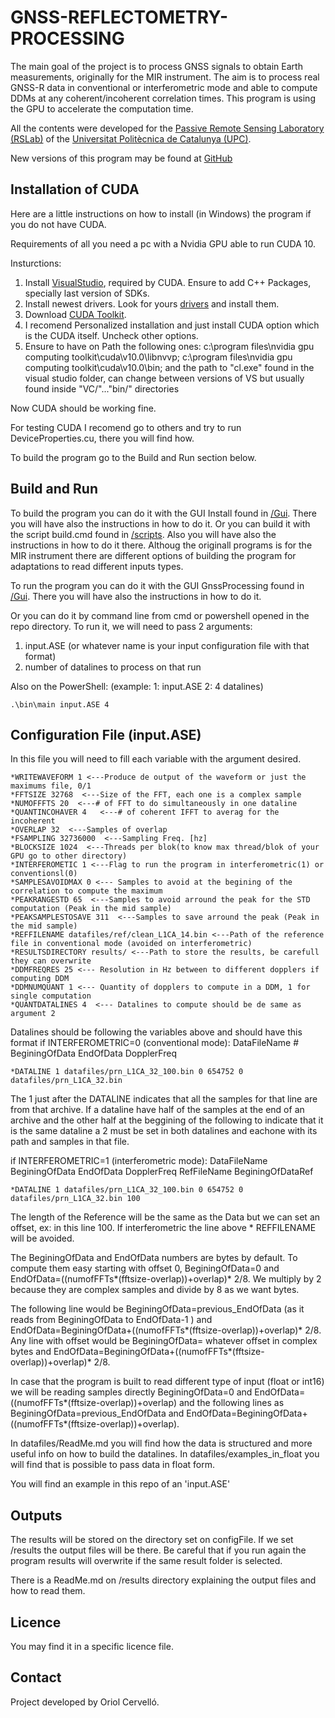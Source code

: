 ﻿# GNSS-REFLECTOMETRY-PROCESSING

The main goal of the project is to process GNSS signals to obtain Earth measurements, originally for the MIR instrument. The aim is to process real GNSS-R data 
in conventional or interferometric mode
and able to compute DDMs at any coherent/incoherent correlation times. 
This program is using the GPU to accelerate the computation time.

All the contents were developed for the [Passive Remote Sensing Laboratory (RSLab)](http://www.tsc.upc.edu/rslab/Passive%20Remote%20Sensing/welcome) of the [Universitat Politècnica de Catalunya (UPC)](http://www.upc.edu/?set_language=en).

New versions of this program may be found at [GitHub](https://github.com/oriolcervello/GNSS-REFLECTOMETRY-PROCESSING/) 


## Installation of CUDA

Here are a little instructions on how to install (in Windows) the program if you do not have CUDA.

Requirements of all you need a pc with a Nvidia GPU able to run CUDA 10.

Insturctions: 

1. Install [VisualStudio](https://visualstudio.microsoft.com/vs/), required by CUDA. Ensure to add C++ Packages, specially last version of  SDKs.
2. Install newest drivers. Look for yours [drivers](https://www.nvidia.com/Download/index.aspx) and install them.
3. Download [CUDA Toolkit](https://developer.nvidia.com/cuda-downloads).
4. I recomend Personalized installation and just install CUDA option which is the CUDA itself. Uncheck other options.
5. Ensure to have on Path the following ones:
    c:\program files\nvidia gpu computing toolkit\cuda\v10.0\libnvvp;
    c:\program files\nvidia gpu computing toolkit\cuda\v10.0\bin;
    and the path to "cl.exe" found in the visual studio folder, can change between versions of VS but usually found inside "VC/"..."bin/" directories

Now CUDA should be working fine.

For testing CUDA I recomend go to others and try to run DeviceProperties.cu, there you will find how.

To build the program go to the Build and Run section below.

## Build and Run

To build the program you can do it with the GUI Install found in [/Gui](https://github.com/oriolcervello/GNSS-REFLECTOMETRY-PROCESSING/tree/master/GUI). There you will have also the instructions in how to do it.
Or you can build it with the script build.cmd found in [/scripts](https://github.com/oriolcervello/GNSS-REFLECTOMETRY-PROCESSING/tree/master/scripts). Also you will have also the instructions in how to do it there.
Althoug the originall programs is for the MIR instrument there are different options of building the program for adaptations to read different inputs types.


To run the program you can do it with the GUI GnssProcessing found in [/Gui](https://github.com/oriolcervello/GNSS-REFLECTOMETRY-PROCESSING/tree/master/GUI). There you will have also the instructions in how to do it.

Or you can do it by command line from cmd or powershell opened in the repo directory. 
To run it, we will need to pass 2 arguments:
1. input.ASE (or whatever name is your input configuration file with that format)
2. number of datalines to process on that run

Also on the PowerShell: (example: 1: input.ASE 2: 4 datalines)

    .\bin\main input.ASE 4


## Configuration File (input.ASE)

In this file you will need to fill each variable with the argument desired.

    *WRITEWAVEFORM 1 <---Produce de output of the waveform or just the maximums file, 0/1
    *FFTSIZE 32768  <---Size of the FFT, each one is a complex sample
    *NUMOFFFTS 20  <---# of FFT to do simultaneously in one dataline
    *QUANTINCOHAVER 4   <---# of coherent IFFT to averag for the incoherent
    *OVERLAP 32  <---Samples of overlap
    *FSAMPLING 32736000  <---Sampling Freq. [hz]
    *BLOCKSIZE 1024  <---Threads per blok(to know max thread/blok of your GPU go to other directory)
    *INTERFEROMETIC 1 <---Flag to run the program in interferometric(1) or conventionsl(0)
    *SAMPLESAVOIDMAX 0 <--- Samples to avoid at the begining of the correlation to compute the maximum
    *PEAKRANGESTD 65  <---Samples to avoid arround the peak for the STD computation (Peak in the mid sample)
    *PEAKSAMPLESTOSAVE 311  <---Samples to save arround the peak (Peak in the mid sample)
    *REFFILENAME datafiles/ref/clean_L1CA_14.bin <---Path of the reference file in conventional mode (avoided on interferometric)
    *RESULTSDIRECTORY results/ <---Path to store the results, be carefull they can overwrite
    *DDMFREQRES 25 <--- Resolution in Hz between to different dopplers if computing DDM
    *DDMNUMQUANT 1 <--- Quantity of dopplers to compute in a DDM, 1 for single computation
    *QUANTDATALINES 4  <--- Datalines to compute should be de same as argument 2

Datalines should be following the variables above and should have this format if INTERFEROMETRIC=0 (conventional mode): DataFileName # BeginingOfData EndOfData DopplerFreq

    *DATALINE 1 datafiles/prn_L1CA_32_100.bin 0 654752 0 datafiles/prn_L1CA_32.bin

The 1 just after the DATALINE indicates that all the samples for that line are from that archive. If a dataline have half of the samples at the end of an archive and the other half at the beggining of the following to indicate that it is the same dataline a 2 must be set in both datalines and eachone with its path and samples in that file.

if INTERFEROMETRIC=1 (interferometric mode): DataFileName BeginingOfData EndOfData DopplerFreq RefFileName BeginingOfDataRef

    *DATALINE 1 datafiles/prn_L1CA_32_100.bin 0 654752 0 datafiles/prn_L1CA_32.bin 100

The length of the Reference will be the same as the Data but we can set an offset, ex: in this line 100. If interferometric the line above * REFFILENAME will be avoided.

The BeginingOfData and EndOfData numbers are bytes by default. To compute them easy starting with offset 0, BeginingOfData=0 and EndOfData=((numofFFTs*(fftsize-overlap))+overlap)* 2/8. We multiply by 2 because they are complex samples and divide by 8 as we want bytes.

The following line would be BeginingOfData=previous_EndOfData (as it reads from BeginingOfData to EndOfData-1 ) and EndOfData=BeginingOfData+((numofFFTs*(fftsize-overlap))+overlap)* 2/8.
Any line with offset would be BeginingOfData= whatever offset in complex bytes and EndOfData=BeginingOfData+((numofFFTs*(fftsize-overlap))+overlap)* 2/8.

In case that the program is built to read different type of input (float or int16) we will be reading samples directly BeginingOfData=0 and EndOfData=((numofFFTs*(fftsize-overlap))+overlap) and the following lines as BeginingOfData=previous_EndOfData and EndOfData=BeginingOfData+((numofFFTs*(fftsize-overlap))+overlap).

In datafiles/ReadMe.md you will find how the data is structured and more useful info on how to build the datalines.
In datafiles/examples_in_float you will find that is possible to pass data in float form.

You will find an example in this repo of an 'input.ASE'

## Outputs
The results will be stored on the directory set on configFile. If we set /results the output files will be there. Be careful that if you run again the program results will overwrite if the same result folder is selected.

There is a ReadMe.md on /results directory explaining the output files and how to read them.

## Licence
You may find it in a specific licence file.

## Contact
Project developed by Oriol Cervelló.
